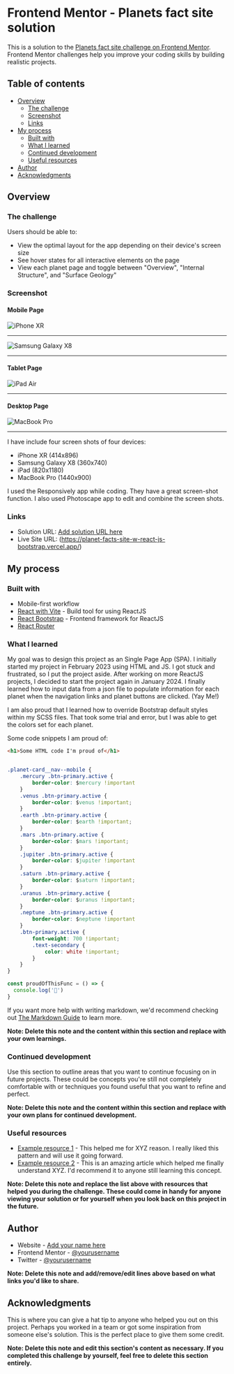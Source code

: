 # Frontend Mentor - Planets fact site solution

This is a solution to the [Planets fact site challenge on Frontend Mentor](https://www.frontendmentor.io/challenges/planets-fact-site-gazqN8w_f). Frontend Mentor challenges help you improve your coding skills by building realistic projects. 

## Table of contents

- [Overview](#overview)
  - [The challenge](#the-challenge)
  - [Screenshot](#screenshot)
  - [Links](#links)
- [My process](#my-process)
  - [Built with](#built-with)
  - [What I learned](#what-i-learned)
  - [Continued development](#continued-development)
  - [Useful resources](#useful-resources)
- [Author](#author)
- [Acknowledgments](#acknowledgments)


## Overview

### The challenge

Users should be able to:

- View the optimal layout for the app depending on their device's screen size
- See hover states for all interactive elements on the page
- View each planet page and toggle between "Overview", "Internal Structure", and "Surface Geology"

### Screenshot

#### Mobile Page

![iPhone XR](./public/screenshots/iPhone%20XR-1710111815990.png)

---
![Samsung Galaxy X8](./public/screenshots/Samsung%20Galaxy%20S8+-side.png)

---


#### Tablet Page

![iPad Air](./public/screenshots/iPad%20Air-1710111835794.png)

---

#### Desktop Page

![MacBook Pro](./public/screenshots/Macbook%20Pro-1710111865993.png)

---
I have include four screen shots of four devices:

- iPhone XR (414x896)
- Samsung Galaxy X8 (360x740)
- iPad (820x1180)
- MacBook Pro (1440x900)

I used the Responsively app while coding. They have a great screen-shot function. I also used Photoscape app to edit and combine the screen shots.

### Links

- Solution URL: [Add solution URL here](https://your-solution-url.com)
- Live Site URL: (https://planet-facts-site-w-react-js-bootstrap.vercel.app/)

## My process

### Built with

- Mobile-first workflow
- [React with Vite](https://vitejs.dev/guide/) - Build tool for using ReactJS
- [React Bootstrap](https://react-bootstrap.netlify.app/) - Frontend framework for ReactJS
- [React Router](https://reactrouter.com/en/main)


### What I learned

My goal was to design this project as an Single Page App (SPA). I initially started my project in February 2023 using HTML and JS. I got stuck and frustrated, so I put the project aside. After working on more ReactJS projects, I decided to start the project again in January 2024. I finally learned how to input data from a json file to populate information for each planet when the navigation links and planet buttons are clicked. (Yay Me!)  

I am also proud that I learned how to override Bootstrap default styles within my SCSS files. That took some trial and error, but I was able to get the colors set for each planet. 

Some code snippets I am proud of:

```html
<h1>Some HTML code I'm proud of</h1>
```
```css

.planet-card__nav--mobile {
    .mercury .btn-primary.active {
        border-color: $mercury !important
    }
    .venus .btn-primary.active {
        border-color: $venus !important;
    }
    .earth .btn-primary.active {
        border-color: $earth !important;
    }
    .mars .btn-primary.active {
        border-color: $mars !important;
    }
    .jupiter .btn-primary.active {
        border-color: $jupiter !important
    }
    .saturn .btn-primary.active {
        border-color: $saturn !important;
    }
    .uranus .btn-primary.active {
        border-color: $uranus !important;
    }
    .neptune .btn-primary.active {
        border-color: $neptune !important
    }
    .btn-primary.active {
        font-weight: 700 !important;
        .text-secondary {
            color: white !important;
        }
    }
}

```
```js
const proudOfThisFunc = () => {
  console.log('🎉')
}
```

If you want more help with writing markdown, we'd recommend checking out [The Markdown Guide](https://www.markdownguide.org/) to learn more.

**Note: Delete this note and the content within this section and replace with your own learnings.**

### Continued development

Use this section to outline areas that you want to continue focusing on in future projects. These could be concepts you're still not completely comfortable with or techniques you found useful that you want to refine and perfect.

**Note: Delete this note and the content within this section and replace with your own plans for continued development.**

### Useful resources

- [Example resource 1](https://www.example.com) - This helped me for XYZ reason. I really liked this pattern and will use it going forward.
- [Example resource 2](https://www.example.com) - This is an amazing article which helped me finally understand XYZ. I'd recommend it to anyone still learning this concept.

**Note: Delete this note and replace the list above with resources that helped you during the challenge. These could come in handy for anyone viewing your solution or for yourself when you look back on this project in the future.**

## Author

- Website - [Add your name here](https://www.your-site.com)
- Frontend Mentor - [@yourusername](https://www.frontendmentor.io/profile/yourusername)
- Twitter - [@yourusername](https://www.twitter.com/yourusername)

**Note: Delete this note and add/remove/edit lines above based on what links you'd like to share.**

## Acknowledgments

This is where you can give a hat tip to anyone who helped you out on this project. Perhaps you worked in a team or got some inspiration from someone else's solution. This is the perfect place to give them some credit.

**Note: Delete this note and edit this section's content as necessary. If you completed this challenge by yourself, feel free to delete this section entirely.**
